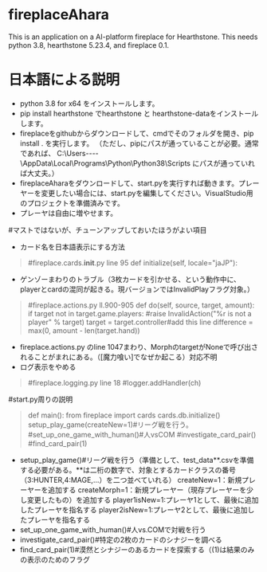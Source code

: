 # fireplaceAhara

This is an application on a AI-platform fireplace for Hearthstone.
This needs python 3.8, hearthstone 5.23.4, and fireplace 0.1.

# 日本語による説明
* python 3.8 for x64 をインストールします。
* pip install hearthstone でhearthstone と hearthstone-dataをインストールします。
* fireplaceをgithubからダウンロードして、cmdでそのフォルダを開き、pip install . を実行します。
（ただし、pipにパスが通っていることが必要。通常であれば、
C:\Users\----\AppData\Local\Programs\Python\Python38\Scripts
にパスが通っていれば大丈夫。）
* fireplaceAharaをダウンロードして、start.pyを実行すれば動きます。プレーヤーを変更したい場合には、start.pyを編集してください。VisualStudio用のプロジェクトを準備済みです。
* プレーヤは自由に増やせます。

#マストではないが、チューンアップしておいたほうがよい項目
* カード名を日本語表示にする方法
> #fireplace.cards.__init__.py line 95
> 	def initialize(self, locale="jaJP"):
* ゲンゾーまわりのトラブル（3枚カードを引かせる、という動作中に、playerとcardの混同が起きる。現バージョンではInvalidPlayフラグ対象。）
> #fireplace.actions.py ll.900-905
> 	def do(self, source, target, amount):
>		if target not in target.game.players:
>			#raise InvalidAction("%r is not a player" % target)
>			target = target.controller#add this line
>		difference = max(0, amount - len(target.hand))
* fireplace.actions.py のline 1047まわり、MorphのtargetがNoneで呼び出されることがまれにある。（[魔力喰い]でなぜか起こる）対応不明
* ログ表示をやめる
>	#fireplace.logging.py line 18
>		#logger.addHandler(ch)

#start.py周りの説明
>def main():
>	from fireplace import cards
>	cards.db.initialize()
>	setup_play_game(createNew=1)#リーグ戦を行う。
>	#set_up_one_game_with_human()#人vsCOM
>	#investigate_card_pair()
>	#find_card_pair(1)
* setup_play_game()#リーグ戦を行う（準備として、test_data**.csvを準備する必要がある。**は二桁の数字で、対象とするカードクラスの番号（3:HUNTER,4:MAGE,...）を二つ並べていれる）
createNew=1：新規プレーヤーを追加する
createMorph=1：新規プレーヤー（現存プレーヤーを少し変更したもの）を追加する
player1isNew=1:プレーヤ1として、最後に追加したプレーヤを指名する
player2isNew=1:プレーヤ2として、最後に追加したプレーヤを指名する
* set_up_one_game_with_human()#人vs.COMで対戦を行う
* investigate_card_pair()#特定の2枚のカードのシナジーを調べる
* find_card_pair(1)#漠然とシナジーのあるカードを探索する（(1)は結果のみの表示のためのフラグ
